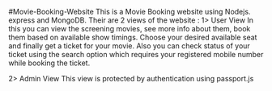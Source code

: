 #Movie-Booking-Website
This is a Movie Booking website using Nodejs. express and MongoDB. Their are 2 views of the website : 
1> User View
In this you can view the screening movies, see more info about them, book them based on available show timings. Choose your desired available seat and finally get a ticket for your movie. Also you can check status of your ticket using the search option which requires your registered mobile number while booking the ticket.

2> Admin View This view is protected by authentication using passport.js
